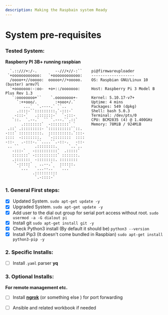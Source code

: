 ```yaml
---
description: Making the Raspbain system Ready
---
```


# System pre-requisites

### Tested System:

**Raspberry PI 3B+ running raspbian**

```text
  `.::///+:/-.        --///+//-:``    pi@firmwareuploader
 `+oooooooooooo:   `+oooooooooooo:    -------------------
  /oooo++//ooooo:  ooooo+//+ooooo.    OS: Raspbian GNU/Linux 10 (buster) armv7l
  `+ooooooo:-:oo-  +o+::/ooooooo:     Host: Raspberry Pi 3 Model B Plus Rev 1.3
   `:oooooooo+``    `.oooooooo+-      Kernel: 5.10.17-v7+
     `:++ooo/.        :+ooo+/.`       Uptime: 4 mins
        ...`  `.----.` ``..           Packages: 549 (dpkg)
     .::::-``:::::::::.`-:::-`        Shell: bash 5.0.3
    -:::-`   .:::::::-`  `-:::-       Terminal: /dev/pts/0
   `::.  `.--.`  `` `.---.``.::`      CPU: BCM2835 (4) @ 1.400GHz
       .::::::::`  -::::::::` `       Memory: 78MiB / 924MiB
 .::` .:::::::::- `::::::::::``::.
-:::` ::::::::::.  ::::::::::.`:::-
::::  -::::::::.   `-::::::::  ::::
-::-   .-:::-.``....``.-::-.   -::-
 .. ``       .::::::::.     `..`..
   -:::-`   -::::::::::`  .:::::`
   :::::::` -::::::::::` :::::::.
   .:::::::  -::::::::. ::::::::
    `-:::::`   ..--.`   ::::::.
      `...`  `...--..`  `...`
            .::::::::::
             `.-::::-`
```



### 1. General First steps:

* [x] Updated System. `sudo apt-get update -y`
* [x] Upgraded System. `sudo apt-get update -y`
* [x] Add user to the dial out group for serial port access without root. `sudo usermod -a -G dialout pi`
* [x] Install git `sudo apt-get install git -y`
* [x] Check Python3 install \(By default it should be\) `python3 --version`
* [x] Install Pip3 \(It doesn't come bundled in Raspbian\) `sudo apt-get install python3-pip -y`

### 2. Specific Installs:

* [ ] Install .`yaml` parser **yq**

### 3. Optional Installs:

**For remote management etc.**  

* [ ] Install [**ngrok**](https://ngrok.com/) \(or something else \) for port forwarding
* [ ] Ansible and related workbook if needed



